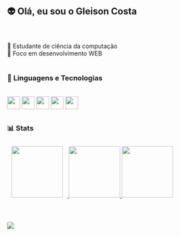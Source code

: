 ## 👽 Olá, eu sou o Gleison Costa
<br>
<br>
<div>
  🤖 Estudante de ciência da computação<br>
  🚀 Foco em desenvolvimento WEB<br>
</div>

# 

### 🧩 Linguagens e Tecnologias

<div style="display: inline_block"><br>
  <img height="30em" src="https://img.shields.io/badge/Javascript-20232A?style=for-thebadge&logo=javascript&logoColor=61DAFB"/>
  <img height="30em" src="https://img.shields.io/badge/HTML5-E34F26?style=for-the-badge&logo=html5&logoColor=white"/>
  <img height="30em" src="https://img.shields.io/badge/CSS3-1572B6?style=for-the-badge&logo=css3&logoColor=white"/>
  <img height="30em" src="https://img.shields.io/badge/MySQL-4479A1?style=for-the-badge&logo=mysql&logoColor=white"/>
  <img height="30em" src="https://img.shields.io/badge/Java-ED8B00?style=for-the-badge&logo=openjdk&logoColor=white"/>
</div>
  
##

  ### 📊 Stats
  
<div align="center" style="display: flex;">
  <a href="https://github.com/Gleison-Costa">
    <img height="120em" src="https://streak-stats.demolab.com/?user=Gleison-Costa&theme=radical" style="margin: 10px;"/>
    <img height="120em" src="https://github-readme-stats.vercel.app/api/top-langs/?username=Gleison-Costa&layout=compact&langs_count=7&theme=dracula"/>
    <img height="120em" src="https://github-readme-stats.vercel.app/api?username=Gleison-Costa&show_icons=true&theme=dracula&include_all_commits=true&count_private=true"/>
  </a>
</div>

 ##
 
<div style="display: inline_block"><br>
  <a href="https://www.linkedin.com/in/gleison-costa-b57743251/" target="_blank"><img src="https://img.shields.io/badge/-LinkedIn-%230077B5?style=for-the-badge&logo=linkedin&logoColor=white" target="_blank"></a> 
</div>
